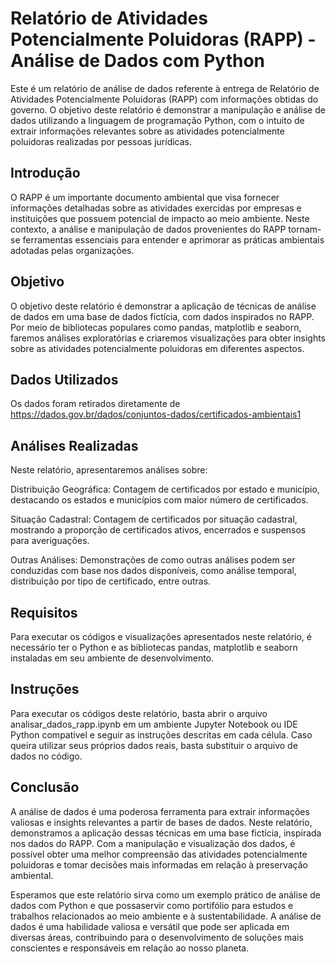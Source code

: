 # Relatório de Atividades Potencialmente Poluidoras (RAPP) - Análise de Dados com Python

Este é um relatório de análise de dados referente à entrega de Relatório de Atividades Potencialmente Poluidoras (RAPP) com informações obtidas do governo. O objetivo deste relatório é demonstrar a manipulação e análise de dados utilizando a linguagem de programação Python, com o intuito de extrair informações relevantes sobre as atividades potencialmente poluidoras realizadas por pessoas jurídicas.

## Introdução

O RAPP é um importante documento ambiental que visa fornecer informações detalhadas sobre as atividades exercidas por empresas e instituições que possuem potencial de impacto ao meio ambiente. Neste contexto, a análise e manipulação de dados provenientes do RAPP tornam-se ferramentas essenciais para entender e aprimorar as práticas ambientais adotadas pelas organizações.

## Objetivo

O objetivo deste relatório é demonstrar a aplicação de técnicas de análise de dados em uma base de dados fictícia, com dados inspirados no RAPP. Por meio de bibliotecas populares como pandas, matplotlib e seaborn, faremos análises exploratórias e criaremos visualizações para obter insights sobre as atividades potencialmente poluidoras em diferentes aspectos.

## Dados Utilizados

Os dados foram retirados diretamente de https://dados.gov.br/dados/conjuntos-dados/certificados-ambientais1

## Análises Realizadas

Neste relatório, apresentaremos análises sobre:

Distribuição Geográfica: Contagem de certificados por estado e município, destacando os estados e municípios com maior número de certificados.

Situação Cadastral: Contagem de certificados por situação cadastral, mostrando a proporção de certificados ativos, encerrados e suspensos para averiguações.

Outras Análises: Demonstrações de como outras análises podem ser conduzidas com base nos dados disponíveis, como análise temporal, distribuição por tipo de certificado, entre outras.

## Requisitos

Para executar os códigos e visualizações apresentados neste relatório, é necessário ter o Python e as bibliotecas pandas, matplotlib e seaborn instaladas em seu ambiente de desenvolvimento.

## Instruções

Para executar os códigos deste relatório, basta abrir o arquivo analisar_dados_rapp.ipynb em um ambiente Jupyter Notebook ou IDE Python compatível e seguir as instruções descritas em cada célula. Caso queira utilizar seus próprios dados reais, basta substituir o arquivo de dados no código.

## Conclusão

A análise de dados é uma poderosa ferramenta para extrair informações valiosas e insights relevantes a partir de bases de dados. Neste relatório, demonstramos a aplicação dessas técnicas em uma base fictícia, inspirada nos dados do RAPP. Com a manipulação e visualização dos dados, é possível obter uma melhor compreensão das atividades potencialmente poluidoras e tomar decisões mais informadas em relação à preservação ambiental.

Esperamos que este relatório sirva como um exemplo prático de análise de dados com Python e que possaservir como portifólio para estudos e trabalhos relacionados ao meio ambiente e à sustentabilidade. A análise de dados é uma habilidade valiosa e versátil que pode ser aplicada em diversas áreas, contribuindo para o desenvolvimento de soluções mais conscientes e responsáveis em relação ao nosso planeta.
